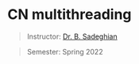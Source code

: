 # CN multithreading

> Instructor: [Dr. B. Sadeghian](https://scholar.google.com/citations?user=U_Ex4IIAAAAJ&hl=en)

> Semester: Spring 2022
